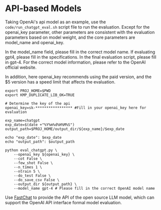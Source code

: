 # API-based Models

Taking OpenAi's api model as an example, use the `code/run_chatgpt_eval.sh` script file to run the evaluation. Except for the openai_key parameter, other parameters are consistent with the evaluation parameters based on model weight, and the core parameters are model_name and openai_key.

In the model_name field, please fill in the correct model name. If evaluating gpt4, please fill in the specifications. In the final evaluation script, please fill in gpt-4. For the correct model information, please refer to the OpenAI official website.

In addition, here openai_key recommends using the paid version, and the $5 version has a speed limit that affects the evaluation.

```text
export PROJ_HOME=$PWD
export KMP_DUPLICATE_LIB_OK=TRUE

# Determine the key of the api
openai_key=sk-***************** #Fill in your openai_key here for evaluation

exp_name=chatgpt
exp_date=$(date +"%Y%m%d%H%M%S")
output_path=$PROJ_HOME/output_dir/${exp_name}/$exp_date

echo "exp_date": $exp_date
echo "output_path": $output_path

python eval_chatgpt.py \
    --openai_key ${openai_key} \
    --cot False \
    --few_shot False \
    --n_times 1 \
    --ntrain 5 \
    --do_test False \
    --do_save_csv False \
    --output_dir ${output_path} \
    --model_name gpt-4 # Please fill in the correct OpenAI model name
```

Use [FastChat](https://github.com/lm-sys/FastChat) to provide the API of the open source LLM model, which can support the OpenAI API interface formal model evaluation.
